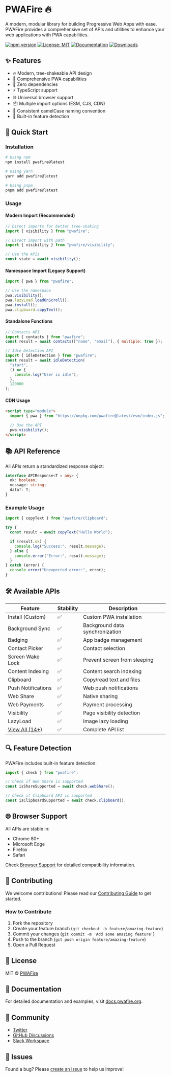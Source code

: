 # PWAFire 🔥

A modern, modular library for building Progressive Web Apps with ease. PWAFire provides a comprehensive set of APIs and utilities to enhance your web applications with PWA capabilities.

[![npm version](https://badge.fury.io/js/pwafire.svg)](https://badge.fury.io/js/pwafire)
[![License: MIT](https://img.shields.io/badge/License-MIT-yellow.svg)](https://opensource.org/licenses/MIT)
[![Documentation](https://img.shields.io/badge/Docs-docs.pwafire.org-blue)](https://docs.pwafire.org)
[![Downloads](https://img.shields.io/npm/dm/pwafire)](https://www.npmjs.com/package/pwafire)

## ✨ Features

- 🔥 Modern, tree-shakeable API design
- 📱 Comprehensive PWA capabilities
- 🚀 Zero dependencies
- ⚡️ TypeScript support
- 🌐 Universal browser support
- 📦 Multiple import options (ESM, CJS, CDN)
- 🎯 Consistent camelCase naming convention
- 🔄 Built-in feature detection

## 🚀 Quick Start

### Installation

```bash
# Using npm
npm install pwafire@latest

# Using yarn
yarn add pwafire@latest

# Using pnpm
pnpm add pwafire@latest
```

### Usage

#### Modern Import (Recommended)

```js
// Direct imports for better tree-shaking
import { visibility } from "pwafire";

// Direct import with path
import { visibility } from "pwafire/visibility";

// Use the APIs
const state = await visibility();
```

#### Namespace Import (Legacy Support)

```js
import { pwa } from "pwafire";

// Use the namespace
pwa.visibility();
pwa.lazyLoad.loadOnScroll();
pwa.install();
pwa.clipboard.copyText();
```

#### Standalone Functions

```js
// Contacts API
import { contacts } from "pwafire";
const result = await contacts(["name", "email"], { multiple: true });

// Idle Detection API
import { idleDetection } from "pwafire";
const result = await idleDetection(
  "start",
  () => {
    console.log("User is idle");
  },
  120000
);
```

#### CDN Usage

```html
<script type="module">
  import { pwa } from "https://unpkg.com/pwafire@latest/esm/index.js";

  // Use the API
  pwa.visibility();
</script>
```

## 📚 API Reference

All APIs return a standardized response object:

```typescript
interface APIResponse<T = any> {
  ok: boolean;
  message: string;
  data?: T;
}
```

### Example Usage

```js
import { copyText } from "pwafire/clipboard";

try {
  const result = await copyText("Hello World");

  if (result.ok) {
    console.log("Success:", result.message);
  } else {
    console.error("Error:", result.message);
  }
} catch (error) {
  console.error("Unexpected error:", error);
}
```

## 🛠 Available APIs

| Feature                                                | Stability | Description                     |
| ------------------------------------------------------ | --------- | ------------------------------- |
| Install (Custom)                                       | ✅        | Custom PWA installation         |
| Background Sync                                        | ✅        | Background data synchronization |
| Badging                                                | ✅        | App badge management            |
| Contact Picker                                         | ✅        | Contact selection               |
| Screen Wake Lock                                       | ✅        | Prevent screen from sleeping    |
| Content Indexing                                       | ✅        | Content search indexing         |
| Clipboard                                              | ✅        | Copy/read text and files        |
| Push Notifications                                     | ✅        | Web push notifications          |
| Web Share                                              | ✅        | Native sharing                  |
| Web Payments                                           | ✅        | Payment processing              |
| Visibility                                             | ✅        | Page visibility detection       |
| LazyLoad                                               | ✅        | Image lazy loading              |
| [View All (14+)](https://docs.pwafire.org/get-started) | ✅        | Complete API list               |

## 🔍 Feature Detection

PWAFire includes built-in feature detection:

```js
import { check } from "pwafire";

// Check if Web Share is supported
const isShareSupported = await check.webShare();

// Check if Clipboard API is supported
const isClipboardSupported = await check.clipboard();
```

## 🌐 Browser Support

All APIs are stable in:

- Chrome 80+
- Microsoft Edge
- Firefox
- Safari

Check [Browser Support](https://pwafire.org/developer/tools/browser-test/) for detailed compatibility information.

## 🤝 Contributing

We welcome contributions! Please read our [Contributing Guide](CONTRIBUTING.md) to get started.

### How to Contribute

1. Fork the repository
2. Create your feature branch (`git checkout -b feature/amazing-feature`)
3. Commit your changes (`git commit -m 'Add some amazing feature'`)
4. Push to the branch (`git push origin feature/amazing-feature`)
5. Open a Pull Request

## 📄 License

MIT © [PWAFire](https://github.com/pwafire)

## 📖 Documentation

For detailed documentation and examples, visit [docs.pwafire.org](https://docs.pwafire.org).

## 💬 Community

- [Twitter](https://twitter.com/pwafire)
- [GitHub Discussions](https://github.com/pwafire/pwafire/discussions)
- [Slack Workspace](https://join.slack.com/t/pwafire/shared_invite/enQtMjk1MjUzNDY5NDkyLWQzYTFhOTNjMTU2NzBjMTBhMjZkNDJkOTY0YzgxYWViNTI4YzgyZDUxNGIyYzlkM2RiZjc2NTAwMzRhMmZkZmI)

## 🐛 Issues

Found a bug? Please [create an issue](https://github.com/pwafire/pwafire/issues/new) to help us improve!
